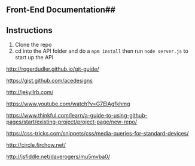 ## Front-End Documentation##


## Instructions ##
1. Clone the repo
2. cd into the API folder and do a `npm install` then run `node server.js` to start up the API

http://rogerdudler.github.io/git-guide/

https://gist.github.com/acedesigns

http://jekyllrb.com/

https://www.youtube.com/watch?v=G7EIAgfkhmg

https://www.thinkful.com/learn/a-guide-to-using-github-pages/start/existing-project/project-page/new-repo/

https://css-tricks.com/snippets/css/media-queries-for-standard-devices/

http://circle.firchow.net/

http://jsfiddle.net/daverogers/mu5mvba0/